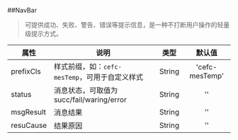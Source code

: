 ##NavBar
> 可提供成功、失败、警告、错误等提示信息，是一种不打断用户操作的轻量级提示方式。


| 属性             |      说明          |           类型              |       默认值     |
|-----------------|-------------------|----------------------------|:----------------:|
|prefixCls|样式前缀，如：`cefc-mesTemp`，可用于自定义样式|String          |'cefc-mesTemp'|
|status|消息状态，可取值为succ/fail/waring/error| String |   ''      |
|msgResult|     消息结果 |  String      |   ''  |
|resuCause|     结果原因    |   String  |   ''  |

